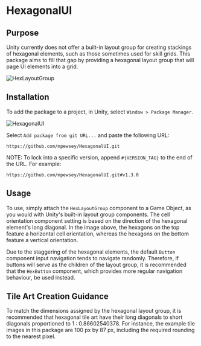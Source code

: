 # HexagonalUI

## Purpose

Unity currently does not offer a built-in layout group for creating stackings of hexagonal elements, such as those sometimes used for skill grids. This package aims to fill that gap by providing a hexagonal layout group that will page UI elements into a grid.

![HexLayoutGroup](https://user-images.githubusercontent.com/23442063/163601049-a1522652-6063-4976-ae87-35b92b21187e.png)

## Installation

To add the package to a project, in Unity, select `Window > Package Manager`.

![HexagonalUI](https://user-images.githubusercontent.com/23442063/163601100-191d8699-f4fd-42cc-96d4-f6aa5a8ae29b.png)

Select `Add package from git URL...` and paste the following URL:

```
https://github.com/mpewsey/HexagonalUI.git
```

NOTE: To lock into a specific version, append `#{VERSION_TAG}` to the end of the URL. For example:

```
https://github.com/mpewsey/HexagonalUI.git#v1.3.0
```

## Usage

To use, simply attach the `HexLayoutGroup` component to a Game Object, as you would with Unity's built-in layout group components. The cell orientation component setting is based on the direction of the hexagonal element's long diagonal. In the image above, the hexagons on the top feature a horizontal cell orientation, whereas the hexagons on the bottom feature a vertical orientation.

Due to the staggering of the hexagonal elements, the default `Button` component input navigation tends to navigate randomly. Therefore, if buttons will serve as the children of the layout group, it is recommended that the `HexButton` component, which provides more regular navigation behaviour, be used instead.

## Tile Art Creation Guidance

To match the dimensions assigned by the hexagonal layout group, it is recommended that hexagonal tile art have their long diagonals to short diagonals proportioned to 1 : 0.86602540378. For instance, the example tile images in this package are 100 px by 87 px, including the required rounding to the nearest pixel.
